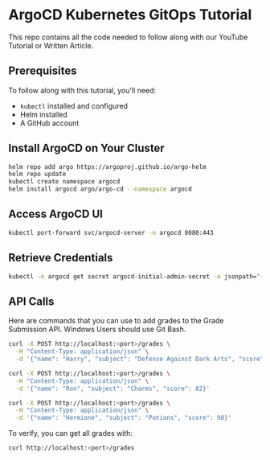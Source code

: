 
# ArgoCD Kubernetes GitOps Tutorial

This repo contains all the code needed to follow along with our YouTube Tutorial or Written Article.

## Prerequisites
To follow along with this tutorial, you'll need:

- `kubectl` installed and configured [](https://youtu.be/IBkU4dghY0Y)
- Helm installed [](https://kubernetestraining.io/blog/installing-helm-on-mac-and-windows)
- A GitHub account [](https://github.com/)

## Install ArgoCD on Your Cluster

```bash
helm repo add argo https://argoproj.github.io/argo-helm
helm repo update
kubectl create namespace argocd
helm install argocd argo/argo-cd --namespace argocd
```

## Access ArgoCD UI 

```bash
kubectl port-forward svc/argocd-server -n argocd 8080:443
```

## Retrieve Credentials

```bash
kubectl -n argocd get secret argocd-initial-admin-secret -o jsonpath="{.data.password}" | base64 -d
```
## API Calls

Here are commands that you can use to add grades to the Grade Submission API. Windows Users should use Git Bash.
```bash
curl -X POST http://localhost:<port>/grades \
  -H "Content-Type: application/json" \
  -d '{"name": "Harry", "subject": "Defense Against Dark Arts", "score": 95}'

curl -X POST http://localhost:<port>/grades \
  -H "Content-Type: application/json" \
  -d '{"name": "Ron", "subject": "Charms", "score": 82}'

curl -X POST http://localhost:<port>/grades \
  -H "Content-Type: application/json" \
  -d '{"name": "Hermione", "subject": "Potions", "score": 98}'
```

To verify, you can get all grades with:

```bash
curl http://localhost:<port>/grades
```










